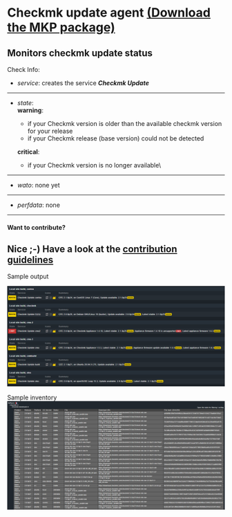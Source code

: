 # Checkmk update agent [(Download the MKP package)](/../../../-/raw/master/{agent_checkmk_download}.mkp "Download MKP package")

Monitors checkmk update status
---
Check Info:

* *service*: creates the service **_Checkmk Update_**
---
* *state*: \
    **warning**: 
    * if your Checkmk version is older than the available checkmk version for your release
    * if your Checkmk release (base version) could not be detected

    **critical**: 
    * if your Checkmk version is no longer available\
---
* *wato*: none yet
---
* *perfdata*: none
---
#### Want to contribute?
Nice ;-) Have a look at the [contribution guidelines](CONTRIBUTING.md "Contributing")
---
Sample output

![sample output](/doc/sample.png?raw=true "sample output")

Sample inventory
![sample inventory](/doc/sample_inventory.png?raw=true "sample inventory")

